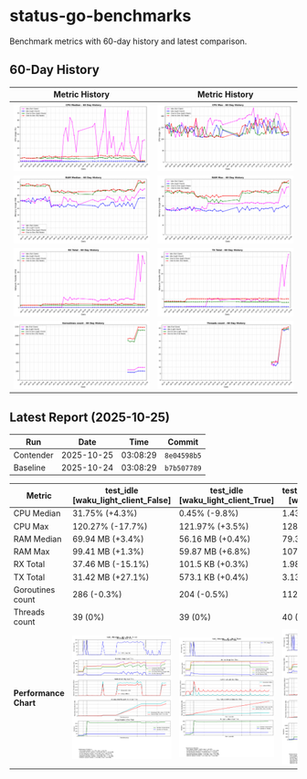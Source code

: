 # status-go-benchmarks

Benchmark metrics with 60-day history and latest comparison.

## 60-Day History

| Metric History                                                     | Metric History                                               |
|--------------------------------------------------------------------|--------------------------------------------------------------|
| ![cpu_median_history.png](docs/cpu_median_history.png)             | ![cpu_max_history.png](docs/cpu_max_history.png)             |
| ![ram_median_history.png](docs/ram_median_history.png)             | ![ram_max_history.png](docs/ram_max_history.png)             |
| ![rx_total_history.png](docs/rx_total_history.png)                 | ![tx_total_history.png](docs/tx_total_history.png)           |
| ![goroutines_count_history.png](docs/goroutines_count_history.png) | ![threads_count_history.png](docs/threads_count_history.png) |

## Latest Report (2025-10-25)

| Run       | Date       | Time     | Commit      |
|-----------|------------|----------|-------------|
| Contender | 2025-10-25 | 03:08:29 | `8e04598b5` |
| Baseline  | 2025-10-24 | 03:08:29 | `b7b507789` |

| Metric                | test_idle<br>[waku_light_client_False]                                                                                             | test_idle<br>[waku_light_client_True]                                                                                            | test_one_to_one_messages<br>[waku_light_client_True]                                                                                                           | test_one_to_one_messages<br>[waku_light_client_False]                                                                                                            |
|-----------------------|------------------------------------------------------------------------------------------------------------------------------------|----------------------------------------------------------------------------------------------------------------------------------|----------------------------------------------------------------------------------------------------------------------------------------------------------------|------------------------------------------------------------------------------------------------------------------------------------------------------------------|
| CPU Median            | 31.75% (+4.3%)                                                                                                                     | 0.45% (-9.8%)                                                                                                                    | 1.43% (+6.1%)                                                                                                                                                  | 2.22% (-6.7%)                                                                                                                                                    |
| CPU Max               | 120.27% (-17.7%)                                                                                                                   | 121.97% (+3.5%)                                                                                                                  | 128.30% (-0.9%)                                                                                                                                                | 131.41% (+0.3%)                                                                                                                                                  |
| RAM Median            | 69.94 MB (+3.4%)                                                                                                                   | 56.16 MB (+0.4%)                                                                                                                 | 79.30 MB (+0.5%)                                                                                                                                               | 81.00 MB (+3.0%)                                                                                                                                                 |
| RAM Max               | 99.41 MB (+1.3%)                                                                                                                   | 59.87 MB (+6.8%)                                                                                                                 | 107.17 MB (-1.3%)                                                                                                                                              | 112.19 MB (+2.8%)                                                                                                                                                |
| RX Total              | 37.46 MB (-15.1%)                                                                                                                  | 101.5 KB (+0.3%)                                                                                                                 | 1.98 MB (-0.4%)                                                                                                                                                | 2.78 MB (-0.9%)                                                                                                                                                  |
| TX Total              | 31.42 MB (+27.1%)                                                                                                                  | 573.1 KB (+0.4%)                                                                                                                 | 3.13 MB (-0.1%)                                                                                                                                                | 5.16 MB (+0.5%)                                                                                                                                                  |
| Goroutines count      | 286 (-0.3%)                                                                                                                        | 204 (-0.5%)                                                                                                                      | 1122 (-0.4%)                                                                                                                                                   | 1188 (+0.3%)                                                                                                                                                     |
| Threads count         | 39 (0%)                                                                                                                            | 39 (0%)                                                                                                                          | 40 (+2.6%)                                                                                                                                                     | 41 (+2.5%)                                                                                                                                                       |
| **Performance Chart** | ![test_idle[waku_light_client_False]](benchmarks/20251025T030829_8e04598b5/test_idle[waku_light_client_False]-20251025-030036.png) | ![test_idle[waku_light_client_True]](benchmarks/20251025T030829_8e04598b5/test_idle[waku_light_client_True]-20251025-030210.png) | ![test_one_to_one_messages[waku_light_client_True]](benchmarks/20251025T030829_8e04598b5/test_one_to_one_messages[waku_light_client_True]-20251025-030744.png) | ![test_one_to_one_messages[waku_light_client_False]](benchmarks/20251025T030829_8e04598b5/test_one_to_one_messages[waku_light_client_False]-20251025-030455.png) |
